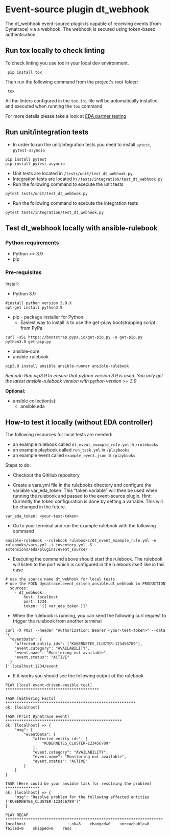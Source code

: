 # Event-source plugin dt_webhook

The dt_webhook event-source plugin is capable of receiving events (from Dynatrace) via a webhook. The webhook is secured using token-based authentication.

## Run tox locally to check linting

To check linting you use tox in your local dev environment. 

```
 pip install tox
```

Then run the following command from the project's root folder:

```
 tox
```

All the linters configured in the `tox.ini` file will be automatically installed and executed when running the `tox` command

For more details please take a look at [EDA partner testing](https://github.com/ansible/eda-partner-testing/blob/main/README.md)

## Run unit/integration tests

 * In order to run the unit/integration tests you need to install `pytest`, `pytest-asyncio`
 ```
 pip install pytest
 pip install pytest-asyncio
 ```
 * Unit tests are located in `/tests/unit/test_dt_webhook.py`
 * Integration tests are located in `/tests/integration/test_dt_webhook.py`
 * Run the following command to execute the unit tests
 ```
 pytest tests/unit/test_dt_webhook.py
 ```
 * Run the following command to execute the integration tests
 ```
 pytest tests/integration/test_dt_webhook.py
 ```

## Test dt_webhook locally with ansible-rulebook

### Python requirements

 * Python >= 3.9
 * pip 

### Pre-requisites 

Install:

* Python 3.9

```
#install python version 3.9.X
apt-get install python3.9 
```

 *  pip - package installer for Python. 
     * Easiest way to install is to use the get-pi.py bootstrapping script from PyPa

```
curl -sSL https://bootstrap.pypa.io/get-pip.py -o get-pip.py
python3.9 get-pip.py
```

 * ansible-core
 * ansible-rulebook 

```
pip3.9 install ansible ansible-runner ansible-rulebook
```

*Remark: Run pip3.9 to ensure that python version 3.9 is used. You only get the latest ansible-rulebook version with python version >= 3.9*

**Optional:**

 * ansible collection(s):
     * ansible.eda

## How-to test it locally (without EDA controller)

The following resources for local tests are needed:

* an example rulebook called `dt_event_example_rule.yml` in `/rulebooks`
* an example playbook called `run_task.yml` in `/playbooks`
* an example event called `example_event.json` in `/playbooks`

Steps to do:

* Checkout the GitHub repository

* Create a vars.yml file in the rulebooks directory and configure the variable var_eda_token. This “token variable” will then be used when running the
  rulebook and passed to the event-source plugin. Hint: Currently the token configuration is done by setting a variable. This will be changed in the future.

```
var_eda_token: <your-test-token> 
```

 * Go to your terminal and run the example rulebook with the following command

```
ansible-rulebook --rulebook rulebooks/dt_event_example_rule.yml -e rulebooks/vars.yml -i inventory.yml -S extensions/eda/plugins/event_source/
```

 * Executing the command above should start the rulebook. The rulebook will listen to the port which is configured in the rulebook itself like in this case

```
# use the source name dt_webhook for local tests
# use the FQCN dynatrace.event_driven_ansible.dt_webhook in PRODUCTION 
  sources:
    - dt_webhook:
        host: localhost
        port: 1234
        token: '{{ var_eda_token }}' 
```

 * When the rulebook is running, you can send the following curl request to trigger the rulebook from another terminal

```
curl -X POST --header "Authorization: Bearer <your-test-token>" --data '{
  "eventData": {
    "affected_entity_ids": ["KUBERNETES_CLUSTER-123456789"],
    "event.category": "AVAILABILITY",
    "event.name": "Monitoring not available",
    "event.status": "ACTIVE"
  }
}' localhost:1234/event
```

 * If it works you should see the following output of the rulebook

```
PLAY [local event-driven-ansible test] *****************************************

TASK [Gathering Facts] *********************************************************
ok: [localhost]

TASK [Print Dynatrace event] ***************************************************
ok: [localhost] => {
    "msg": {
        "eventData": {
            "affected_entity_ids": [
                "KUBERNETES_CLUSTER-123456789"
            ],
            "event.category": "AVAILABILITY",
            "event.name": "Monitoring not available",
            "event.status": "ACTIVE"
        }
    }
}

TASK [Here could be your ansible task for resolving the problem] ***************
ok: [localhost] => {
    "msg": "Resolve problem for the following affected entities ['KUBERNETES_CLUSTER-123456789']"
}

PLAY RECAP *********************************************************************
localhost                  : ok=3    changed=0    unreachable=0    failed=0    skipped=0    resc
```